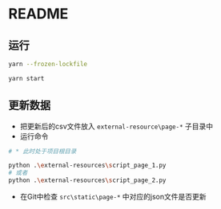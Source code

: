 # README

## 运行

```bash
yarn --frozen-lockfile

yarn start
```

## 更新数据

- 把更新后的csv文件放入 `external-resource\page-*` 子目录中
- 运行命令

```bash
# * 此时处于项目根目录

python .\external-resources\script_page_1.py
# 或者
python .\external-resources\script_page_2.py
```

- 在Git中检查 `src\static\page-*` 中对应的json文件是否更新
